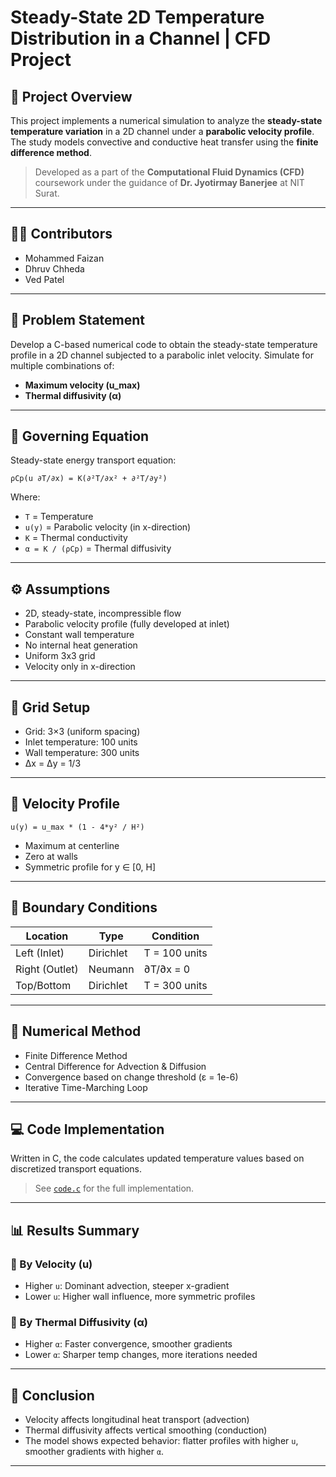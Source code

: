 
# Steady-State 2D Temperature Distribution in a Channel | CFD Project

## 📘 Project Overview

This project implements a numerical simulation to analyze the **steady-state temperature variation** in a 2D channel under a **parabolic velocity profile**. The study models convective and conductive heat transfer using the **finite difference method**.

> Developed as a part of the **Computational Fluid Dynamics (CFD)** coursework under the guidance of **Dr. Jyotirmay Banerjee** at NIT Surat.

---

## 👨‍💻 Contributors

- Mohammed Faizan  
- Dhruv Chheda  
- Ved Patel  

---

## 🧩 Problem Statement

Develop a C-based numerical code to obtain the steady-state temperature profile in a 2D channel subjected to a parabolic inlet velocity. Simulate for multiple combinations of:
- **Maximum velocity (u_max)**
- **Thermal diffusivity (α)**

---

## 🔬 Governing Equation

Steady-state energy transport equation:

```
ρCp(u ∂T/∂x) = K(∂²T/∂x² + ∂²T/∂y²)
```

Where:
- `T` = Temperature
- `u(y)` = Parabolic velocity (in x-direction)
- `K` = Thermal conductivity
- `α = K / (ρCp)` = Thermal diffusivity

---

## ⚙️ Assumptions

- 2D, steady-state, incompressible flow
- Parabolic velocity profile (fully developed at inlet)
- Constant wall temperature
- No internal heat generation
- Uniform 3x3 grid
- Velocity only in x-direction

---

## 🧱 Grid Setup

- Grid: 3×3 (uniform spacing)
- Inlet temperature: 100 units
- Wall temperature: 300 units
- Δx = Δy = 1/3

---

## 🧮 Velocity Profile

```
u(y) = u_max * (1 - 4*y² / H²)
```

- Maximum at centerline
- Zero at walls
- Symmetric profile for y ∈ [0, H]

---

## 🧪 Boundary Conditions

| Location       | Type        | Condition       |
|----------------|-------------|-----------------|
| Left (Inlet)   | Dirichlet   | T = 100 units   |
| Right (Outlet) | Neumann     | ∂T/∂x = 0       |
| Top/Bottom     | Dirichlet   | T = 300 units   |

---

## 🧾 Numerical Method

- Finite Difference Method
- Central Difference for Advection & Diffusion
- Convergence based on change threshold (ε = 1e-6)
- Iterative Time-Marching Loop

---

## 💻 Code Implementation

Written in C, the code calculates updated temperature values based on discretized transport equations.

> See [`code.c`](./code.c) for the full implementation.

---

## 📊 Results Summary

### 🔺 By Velocity (u)
- Higher `u`: Dominant advection, steeper x-gradient
- Lower `u`: Higher wall influence, more symmetric profiles

### 🔻 By Thermal Diffusivity (α)
- Higher `α`: Faster convergence, smoother gradients
- Lower `α`: Sharper temp changes, more iterations needed

---

## 📌 Conclusion

- Velocity affects longitudinal heat transport (advection)
- Thermal diffusivity affects vertical smoothing (conduction)
- The model shows expected behavior: flatter profiles with higher `u`, smoother gradients with higher `α`.

---


